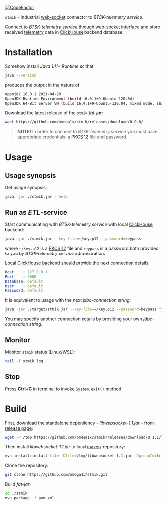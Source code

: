 
[![CodeFactor](https://www.codefactor.io/repository/github/omega1x/stmik/badge)](https://www.codefactor.io/repository/github/omega1x/stmik)



`stmik` - Industrial [web-socket](https://en.wikipedia.org/wiki/WebSocket) connector to *BTSK-telemetry service*.

Connect to *BTSK-telemetry service* through [web-socket](https://en.wikipedia.org/wiki/WebSocket) interface and store received [telemetry](https://en.wikipedia.org/wiki/Telemetry) data in [ClickHouse](https://clickhouse.tech/docs/en/) backend database.


# Installation
Somehow install *Java 1.11+ Runtime* so that

```sh
java --version
```

produces the output in the nature of 

```sh
openjdk 16.0.1 2021-04-20
OpenJDK Runtime Environment (build 16.0.1+9-Ubuntu-120.04)
OpenJDK 64-Bit Server VM (build 16.0.1+9-Ubuntu-120.04, mixed mode, sharing)
```

Download the latest release of the `stmik` *fat-jar*:

```sh
wget https://github.com/omega1x/stmik/releases/download/0.9.0/
``` 

> **NOTE!** In order to connect to *BTSK-telemetry service* you must have appropriate credentials: a [PKCS 12](https://en.wikipedia.org/wiki/PKCS_12) file and password.

# Usage

## Usage synopsis
Get usage synopsis:
```sh
java -jar ./stmik.jar --help

```

## Run as *ETL*-service
Start communicating with *BTSK-telemetry service* with local [ClickHouse](https://clickhouse.tech/docs/en/) backend:

```sh
java -jar ./stmik.jar --key-file=~/key.p12 --password=keypass
```
where `~/key.p12` is a [PKCS 12](https://en.wikipedia.org/wiki/PKCS_12) file and `keypass` is a password both provided to you by *BTSK-telemetry service* administration. 

Local [ClickHouse](https://clickhouse.tech/docs/en/) backend should provide the next connection details:

```yaml
Host    : 127.0.0.1
Port    : 9000
Database: default
User    : default
Password: default
```
It is equivalent to usage with the next *jdbc-connection string*:

```sh
java -jar ./target/stmik.jar --key-file=~/key.p12 --password=keypass "jdbc:clickhouse://127.0.0.1:9000/default?user=default&password=default"
```

You may specify another connection details by providing your own *jdbc-connection string*.

## Monitor
Monitor `stmik` status (Linux/WSL):
```sh
tail -f stmik.log
```

## Stop
Press **Ctrl+C** in terminal to invoke `System.exit()` method. 



# Build

First, download the standalone dependency - *libwebsocket-1.1.jar* - from [release page](https://github.com/omega1x/stmik/releases/tag/0.1.1):

```sh
wget -P /tmp https://github.com/omega1x/stmik/releases/download/0.1.1/libwebsocket-1.1.jar
```

Then install *libwebsocket-1.1.jar* to local [maven](https://maven.apache.org/)-repository:

```sh
mvn install:install-file -Dfile=/tmp/libwebsocket-1.1.jar -DgroupId=fr.bmartel -DartifactId=libwebsocket -Dversion=1.1 -Dpackaging=jar -DgeneratePom=true
```

Clone the repository:
```sh
git clone https://github.com/omega1x/stmik.git
```

Build *fat-jar*:

```sh
cd ./stmik
mvn package -f pom.xml
```